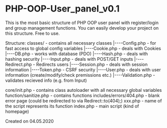 # PHP-OOP-User_panel_v0.1
This is the most basic structure of PHP OOP user panel with register/login and group management functions.
You can easily develop your project on this structure.
Free to use.

Structure:
classes/ - contains all necessary classes
    |----Config.php - for fast access to global config variables
    |----Cookie.php - deals with Cookies
    |----DB.php - works with database (PDO)
    |----Hash.php - deals with hashing security
    |----Input.php - deals with POST/GET inputs
    |----Redirect.php - Redirects users
    |----Session.php - deals with session information
    |----Token.php - CSRF security
    |----User.php - deals with user information (create/modify/check premissions etc.)
    |----Validation.php - validates recieved info (e.g. from Input)

core/init.php - contains class autoloader with all necessary global variables
function/sanitize.php - contains functions
includes/errors/404.php - blank error page (could be redirected to via Redirect::to(404);)
xxx.php - name of the script represents its function
index.php - main script (kind of homepage)

Created on 04.05.2020